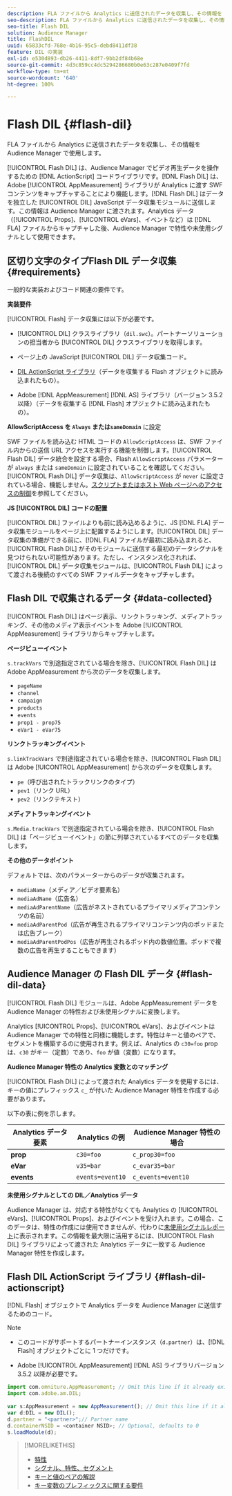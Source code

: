 ```yaml
---
description: FLA ファイルから Analytics に送信されたデータを収集し、その情報を Audience Manager で使用します。
seo-description: FLA ファイルから Analytics に送信されたデータを収集し、その情報を Audience Manager で使用します。
seo-title: Flash DIL
solution: Audience Manager
title: FlashDIL
uuid: 65833cfd-768e-4b16-95c5-debd8411df38
feature: DIL の実装
exl-id: e530d893-db26-4411-8df7-9bb2df84b68e
source-git-commit: 4d3c859cc4dc5294286680b0e63c287e0409f7fd
workflow-type: tm+mt
source-wordcount: '640'
ht-degree: 100%

---
```


# Flash DIL {#flash-dil}

FLA ファイルから Analytics に送信されたデータを収集し、その情報を Audience Manager で使用します。

<!-- 

c_flash_dil_toc.xml

 -->

[!UICONTROL Flash DIL] は、Audience Manager でビデオ再生データを操作するための [!DNL ActionScript] コードライブラリです。[!DNL Flash DIL] は、Adobe [!UICONTROL AppMeasurement] ライブラリが Analytics に渡す SWF コンテンツをキャプチャすることにより機能します。[!DNL Flash DIL] はデータを独立した [!UICONTROL DIL] JavaScript データ収集モジュールに送信します。この情報は Audience Manager に渡されます。Analytics データ（[!UICONTROL Props]、[!UICONTROL eVars]、イベントなど）は [!DNL FLA] ファイルからキャプチャした後、Audience Manager で特性や未使用シグナルとして使用できます。

## 区切り文字のタイプFlash DIL データ収集  {#requirements}

一般的な実装およびコード関連の要件です。

<!-- 

c_flash_dil_intro.xml

 -->

**実装要件**

[!UICONTROL Flash] データ収集には以下が必要です。

* [!UICONTROL DIL] クラスライブラリ（`dil.swc`）。パートナーソリューションの担当者から [!UICONTROL DIL] クラスライブラリを取得します。

* ページ上の JavaScript [!UICONTROL DIL] データ収集コード。
* [DIL ActionScript ライブラリ](../dil/dil-flash.md#flash-dil-actionscript)（データを収集する Flash オブジェクトに読み込まれたもの）。
* Adobe [!DNL AppMeasurement] [!DNL AS] ライブラリ（バージョン 3.5.2 以降）（データを収集する [!DNL Flash] オブジェクトに読み込まれたもの）。

**AllowScriptAccess を `Always` または`sameDomain`** に設定

SWF ファイルを読み込む HTML コードの `AllowScriptAccess` は、SWF ファイル内からの送信 URL アクセスを実行する機能を制御します。[!UICONTROL Flash DIL] データ統合を設定する場合、Flash `AllowScriptAccess` パラメーターが `always` または `sameDomain` に設定されていることを確認してください。[!UICONTROL Flash DIL] データ収集は、`AllowScriptAccess` が `never` に設定されている場合、機能しません。[スクリプトまたはホスト Web ページへのアクセスの制御](https://helpx.adobe.com/jp/flash/kb/control-access-scripts-host-web.html)を参照してください。

**JS [!UICONTROL DIL] コードの配置**

[!UICONTROL DIL] ファイルよりも前に読み込めるように、JS [!DNL FLA] データ収集モジュールをページ上に配置するようにします。[!UICONTROL DIL] データ収集の準備ができる前に、[!DNL FLA] ファイルが最初に読み込まれると、[!UICONTROL Flash DIL] がそのモジュールに送信する最初のデータシグナルを見つけられない可能性があります。ただし、インスタンス化されれば、[!UICONTROL DIL] データ収集モジュールは、[!UICONTROL Flash DIL] によって渡される後続のすべての SWF ファイルデータをキャプチャします。

## Flash DIL で収集されるデータ {#data-collected}

[!UICONTROL Flash DIL] はページ表示、リンクトラッキング、メディアトラッキング、その他のメディア表示イベントを Adobe [!UICONTROL AppMeasurement] ライブラリからキャプチャします。

<!-- 

r_flash_dil_data_collected.xml

 -->

**ページビューイベント**

`s.trackVars` で別途指定されている場合を除き、[!UICONTROL Flash DIL] は Adobe AppMeasurement から次のデータを収集します。

* `pageName`
* `channel`
* `campaign`
* `products`
* `events`
* `prop1 - prop75`
* `eVar1 - eVar75`

**リンクトラッキングイベント**

`s.linkTrackVars` で別途指定されている場合を除き、[!UICONTROL Flash DIL] は Adobe [!UICONTROL AppMeasurement] から次のデータを収集します。

* `pe`（呼び出されたトラックリンクのタイプ）
* `pev1`（リンク URL）
* `pev2`（リンクテキスト）

**メディアトラッキングイベント**

`s.Media.trackVars` で別途指定されている場合を除き、[!UICONTROL Flash DIL] は「ページビューイベント」の節に列挙されているすべてのデータを収集します。

**その他のデータポイント**

デフォルトでは、次のパラメーターからのデータが収集されます。

* `mediaName`（メディア／ビデオ要素名）
* `mediaAdName`（広告名）
* `mediaAdParentName`（広告がネストされているプライマリメディアコンテンツの名前）
* `mediaAdParentPod`（広告が再生されるプライマリコンテンツ内のポッドまたは広告ブレーク）
* `mediaAdParentPodPos`（広告が再生されるポッド内の数値位置。ポッドで複数の広告を再生することもできます）

## Audience Manager の Flash DIL データ {#flash-dil-data}

[!UICONTROL Flash DIL] モジュールは、Adobe AppMeasurement データを Audience Manager の特性および未使用シグナルに変換します。

<!-- 

c_flash_dil_in_aam.xml

 -->

Analytics [!UICONTROL Props]、[!UICONTROL eVars]、およびイベントは Audience Manager での特性と同様に機能します。特性はキーと値のペアで、セグメントを構築するのに使用されます。例えば、Analytics の `c30=foo` prop は、`c30` がキー（定数）であり、`foo` が値（変数）になります。

**Audience Manager 特性の Analytics 変数とのマッチング**

[!UICONTROL Flash DIL] によって渡された Analytics データを使用するには、キーの値にプレフィックス `c_` が付いた Audience Manager 特性を作成する必要があります。

以下の表に例を示します。

| Analytics データ要素 | Analytics の例 | Audience Manager 特性の場合 |
|---|---|---|
| **prop** | `c30=foo` | `c_prop30=foo` |
| **eVar** | `v35=bar` | `c_evar35=bar` |
| **events** | `events=event10` | `c_events=event10` |

**未使用シグナルとしての DIL／Analytics データ**

Audience Manager は、対応する特性がなくても Analytics の [!UICONTROL eVars]、[!UICONTROL Props]、およびイベントを受け入れます。この場合、このデータは、特性の作成には使用できませんが、代わりに[未使用シグナルレポート](../reporting/dynamic-reports/unused-signals.md)に表示されます。この情報を最大限に活用するには、[!UICONTROL Flash DIL] ライブラリによって渡された Analytics データに一致する Audience Manager 特性を作成します。

## Flash DIL ActionScript ライブラリ {#flash-dil-actionscript}

[!DNL Flash] オブジェクトで Analytics データを Audience Manager に送信するためのコード。

<!-- 

r_flash_dil_actionscript.xml

 -->

>[!NOTE]
>
>* このコードがサポートするパートナーインスタンス（`d.partner`）は、[!DNL Flash] オブジェクトごとに 1 つだけです。
>
>* Adobe [!UICONTROL AppMeasurement] [!DNL AS] ライブラリバージョン 3.5.2 以降が必要です。


```js
import com.omniture.AppMeasurement; // Omit this line if it already exists in the code 
import com.adobe.am.DIL; 
  
var s:AppMeasurement = new AppMeasurement(); // Omit this line if it already exists in the code 
var d:DIL = new DIL(); 
d.partner = "<partner>";// Partner name 
d.containerNSID = <container NSID>; // Optional, defaults to 0 
s.loadModule(d);
```

>[!MORELIKETHIS]
>
>* [特性](../features/traits/trait-details-page.md)
>* [シグナル、特性、セグメント](../reference/signal-trait-segment.md)
>* [キーと値のペアの解説](../reference/key-value-pairs-explained.md)
>* [キー変数のプレフィックスに関する要件](../features/traits/trait-variable-prefixes.md)

